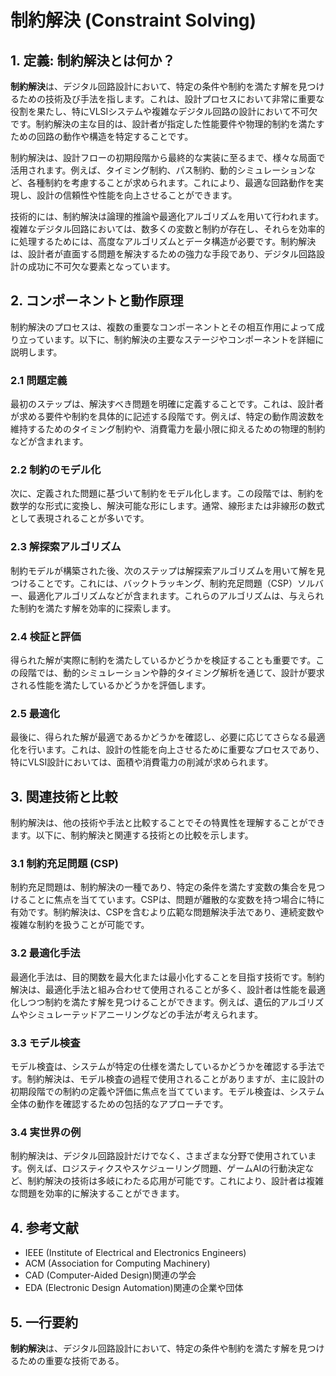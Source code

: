 # 制約解決 (Constraint Solving)

## 1. 定義: **制約解決**とは何か？
**制約解決**は、デジタル回路設計において、特定の条件や制約を満たす解を見つけるための技術及び手法を指します。これは、設計プロセスにおいて非常に重要な役割を果たし、特にVLSIシステムや複雑なデジタル回路の設計において不可欠です。制約解決の主な目的は、設計者が指定した性能要件や物理的制約を満たすための回路の動作や構造を特定することです。

制約解決は、設計フローの初期段階から最終的な実装に至るまで、様々な局面で活用されます。例えば、タイミング制約、パス制約、動的シミュレーションなど、各種制約を考慮することが求められます。これにより、最適な回路動作を実現し、設計の信頼性や性能を向上させることができます。

技術的には、制約解決は論理的推論や最適化アルゴリズムを用いて行われます。複雑なデジタル回路においては、数多くの変数と制約が存在し、それらを効率的に処理するためには、高度なアルゴリズムとデータ構造が必要です。制約解決は、設計者が直面する問題を解決するための強力な手段であり、デジタル回路設計の成功に不可欠な要素となっています。

## 2. コンポーネントと動作原理
制約解決のプロセスは、複数の重要なコンポーネントとその相互作用によって成り立っています。以下に、制約解決の主要なステージやコンポーネントを詳細に説明します。

### 2.1 問題定義
最初のステップは、解決すべき問題を明確に定義することです。これは、設計者が求める要件や制約を具体的に記述する段階です。例えば、特定の動作周波数を維持するためのタイミング制約や、消費電力を最小限に抑えるための物理的制約などが含まれます。

### 2.2 制約のモデル化
次に、定義された問題に基づいて制約をモデル化します。この段階では、制約を数学的な形式に変換し、解決可能な形にします。通常、線形または非線形の数式として表現されることが多いです。

### 2.3 解探索アルゴリズム
制約モデルが構築された後、次のステップは解探索アルゴリズムを用いて解を見つけることです。これには、バックトラッキング、制約充足問題（CSP）ソルバー、最適化アルゴリズムなどが含まれます。これらのアルゴリズムは、与えられた制約を満たす解を効率的に探索します。

### 2.4 検証と評価
得られた解が実際に制約を満たしているかどうかを検証することも重要です。この段階では、動的シミュレーションや静的タイミング解析を通じて、設計が要求される性能を満たしているかどうかを評価します。

### 2.5 最適化
最後に、得られた解が最適であるかどうかを確認し、必要に応じてさらなる最適化を行います。これは、設計の性能を向上させるために重要なプロセスであり、特にVLSI設計においては、面積や消費電力の削減が求められます。

## 3. 関連技術と比較
制約解決は、他の技術や手法と比較することでその特異性を理解することができます。以下に、制約解決と関連する技術との比較を示します。

### 3.1 制約充足問題 (CSP)
制約充足問題は、制約解決の一種であり、特定の条件を満たす変数の集合を見つけることに焦点を当てています。CSPは、問題が離散的な変数を持つ場合に特に有効です。制約解決は、CSPを含むより広範な問題解決手法であり、連続変数や複雑な制約を扱うことが可能です。

### 3.2 最適化手法
最適化手法は、目的関数を最大化または最小化することを目指す技術です。制約解決は、最適化手法と組み合わせて使用されることが多く、設計者は性能を最適化しつつ制約を満たす解を見つけることができます。例えば、遺伝的アルゴリズムやシミュレーテッドアニーリングなどの手法が考えられます。

### 3.3 モデル検査
モデル検査は、システムが特定の仕様を満たしているかどうかを確認する手法です。制約解決は、モデル検査の過程で使用されることがありますが、主に設計の初期段階での制約の定義や評価に焦点を当てています。モデル検査は、システム全体の動作を確認するための包括的なアプローチです。

### 3.4 実世界の例
制約解決は、デジタル回路設計だけでなく、さまざまな分野で使用されています。例えば、ロジスティクスやスケジューリング問題、ゲームAIの行動決定など、制約解決の技術は多岐にわたる応用が可能です。これにより、設計者は複雑な問題を効率的に解決することができます。

## 4. 参考文献
- IEEE (Institute of Electrical and Electronics Engineers)
- ACM (Association for Computing Machinery)
- CAD (Computer-Aided Design)関連の学会
- EDA (Electronic Design Automation)関連の企業や団体

## 5. 一行要約
**制約解決**は、デジタル回路設計において、特定の条件や制約を満たす解を見つけるための重要な技術である。